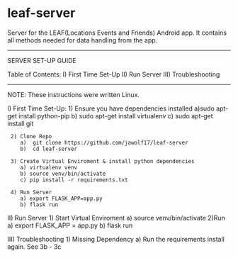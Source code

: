 # leaf-server
Server for the LEAF(Locations Events and Friends) Android app.
It contains all methods needed for data handling from the app.

********************************************************
SERVER SET-UP GUIDE

Table of Contents:
   I) First Time Set-Up
  II) Run Server
 III) Troubleshooting
********************************************************

NOTE: These instructions were written Linux.

I) First Time Set-Up:
     1) Ensure you have dependencies installed
	      a)sudo apt-get install python-pip
        b) sudo apt-get install virtualenv
        c) sudo apt-get install git

     2) Clone Repo
        a)  git clone https://github.com/jawolf17/leaf-server
        b)  cd leaf-server

     3) Create Virtual Enviroment & install python dependencies
        a) virtualenv venv
        b) source venv/bin/activate
        c) pip install -r requirements.txt

     4) Run Server
        a) export FLASK_APP=app.py
        b) flask run

II) Run Server
    1) Start Virtual Enviroment
       a) source venv/bin/activate
    2)Run
       a) export FLASK_APP = app.py
       b) flask run

III) Troubleshooting
     1) Missing Dependency
        a) Run the requirements install again. See 3b - 3c
